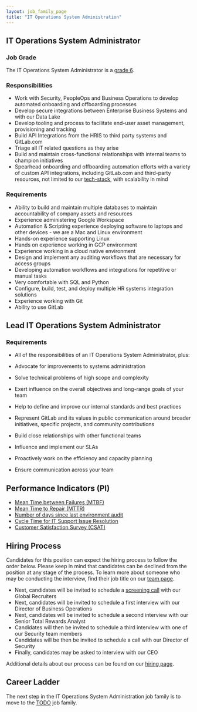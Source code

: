 ```yaml
---
layout: job_family_page
title: "IT Operations System Administration"
---
```


## IT Operations System Administrator

### Job Grade

The IT Operations System Administrator is a [grade 6](/handbook/total-rewards/compensation/compensation-calculator/#gitlab-job-grades).

### Responsibilities

- Work with Security, PeopleOps and Business Operations to develop automated onboarding and offboarding processes
- Develop secure integrations between Enterprise Business Systems and with our Data Lake
- Develop tooling and process to facilitate end-user asset management, provisioning and tracking
- Build API Integrations from the HRIS to third party systems and GitLab.com
- Triage all IT related questions as they arise
- Build and maintain cross-functional relationships with internal teams to champion initiatives
- Spearhead onboarding and offboarding automation efforts with a variety of custom API integrations, including GitLab.com and third-party resources, not limited to our [tech-stack](https://about.gitlab.com/handbook/business-technology/tech-stack/), with scalability in mind

### Requirements

- Ability to build and maintain multiple databases to maintain accountability of company assets and resources
- Experience administering Google Workspace
- Automation & Scripting experience deploying software to laptops and other devices - we are a Mac and Linux environment
- Hands-on experience supporting Linux
- Hands on experience working in GCP environment
- Experience working in a cloud native environment
- Design and implement any auditing workflows that are necessary for access groups
- Developing automation workflows and integrations for repetitive or manual tasks
- Very comfortable with SQL and Python
- Configure, build, test, and deploy multiple HR systems integration solutions
- Experience working with Git
- Ability to use GitLab

## Lead IT Operations System Administrator

### Requirements

- All of the responsibilities of an IT Operations System Administrator, plus:

- Advocate for improvements to systems administration
- Solve technical problems of high scope and complexity
- Exert influence on the overall objectives and long-range goals of your team
- Help to define and improve our internal standards and best practices
- Represent GitLab and its values in public communication around broader initiatives, specific projects, and community contributions
- Build close relationships with other functional teams
- Influence and implement our SLAs
- Proactively work on the efficiency and capacity planning
- Ensure communication across your team

## Performance Indicators (PI)

- [Mean Time between Failures (MTBF)](/handbook/business-technology/metrics/#mean-time-between-failures-mtbf)
- [Mean Time to Repair (MTTR)](/handbook/business-technology/metrics/#mean-time-to-repair-mttr)
- [Number of days since last environment audit](/handbook/business-technology/metrics/#number-of-days-since-last-environment-audit)
- [Cycle Time for IT Support Issue Resolution](/handbook/business-technology/metrics/#cycle-time-for-it-support-issue-resolution)
- [Customer Satisfaction Survey (CSAT)](/handbook/business-technology/metrics/#customer-satisfaction-survey-csat)

## Hiring Process

Candidates for this position can expect the hiring process to follow the order below. Please keep in mind that candidates can be declined from the position at any stage of the process. To learn more about someone who may be conducting the interview, find their job title on our [team page](https://about.gitlab.com/company/team/).

- Next, candidates will be invited to schedule a [screening call](/handbook/hiring/#screening-call) with our Global Recruiters
- Next, candidates will be invited to schedule a first interview with our Director of Business Operations
- Next, candidates will be invited to schedule a second interview with our Senior Total Rewards Analyst
- Candidates will then be invited to schedule a third interview with one of our Security team members
- Candidates will be then be invited to schedule a call with our Director of Security
- Finally, candidates may be asked to interview with our CEO

Additional details about our process can be found on our [hiring page](/handbook/hiring/).

## Career Ladder

The next step in the IT Operations System Administration job family is to move to the [TODO]() job family.
